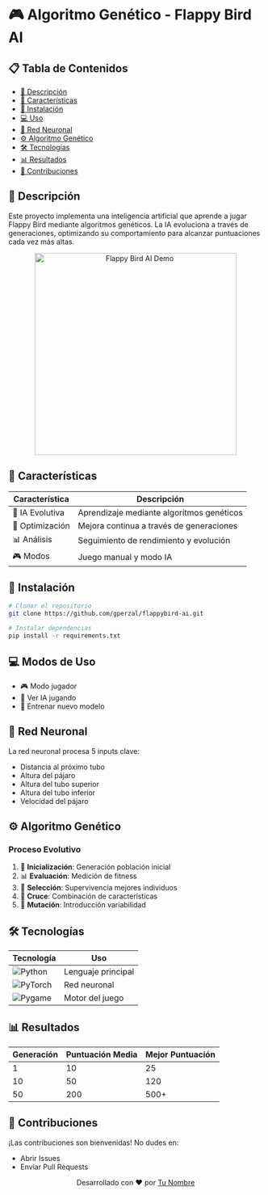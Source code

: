 # 🎮 Algoritmo Genético - Flappy Bird AI

## 📋 Tabla de Contenidos

- [🎯 Descripción](#-descripción)
- [🧬 Características](#-características)
- [🚀 Instalación](#-instalación)
- [💻 Uso](#-uso)
- [🧠 Red Neuronal](#-red-neuronal)
- [⚙️ Algoritmo Genético](#️-algoritmo-genético)
- [🛠️ Tecnologías](#️-tecnologías)
- [📊 Resultados](#-resultados)
- [🌟 Contribuciones](#-contribuciones)


## 🎯 Descripción

Este proyecto implementa una inteligencia artificial que aprende a jugar Flappy Bird mediante algoritmos genéticos. La IA evoluciona a través de generaciones, optimizando su comportamiento para alcanzar puntuaciones cada vez más altas.

<div align="center">
  <img src="https://github.com/gperzal/blob/main/images/ai/flappybird.gif" alt="Flappy Bird AI Demo" height="400">
</div>

## 🧬 Características

| Característica  | Descripción                               |
| --------------- | ----------------------------------------- |
| 🤖 IA Evolutiva | Aprendizaje mediante algoritmos genéticos |
| 🎯 Optimización | Mejora continua a través de generaciones  |
| 📊 Análisis     | Seguimiento de rendimiento y evolución    |
| 🎮 Modos        | Juego manual y modo IA                    |

## 🚀 Instalación

```bash
# Clonar el repositorio
git clone https://github.com/gperzal/flappybird-ai.git

# Instalar dependencias
pip install -r requirements.txt
```

## 💻 Modos de Uso

- 🎮 Modo jugador          
- 🤖 Ver IA jugando        
- 🧠 Entrenar nuevo modelo 

## 🧠 Red Neuronal

La red neuronal procesa 5 inputs clave:

- Distancia al próximo tubo
- Altura del pájaro
- Altura del tubo superior
- Altura del tubo inferior
- Velocidad del pájaro

## ⚙️ Algoritmo Genético

### Proceso Evolutivo

1. 🐣 **Inicialización**: Generación población inicial
2. 📊 **Evaluación**: Medición de fitness
3. 🔄 **Selección**: Supervivencia mejores individuos
4. 🧬 **Cruce**: Combinación de características
5. 🔮 **Mutación**: Introducción variabilidad

## 🛠️ Tecnologías

| Tecnología                                                                                             | Uso                |
| ------------------------------------------------------------------------------------------------------ | ------------------ |
| ![Python](https://img.shields.io/badge/Python-3776AB?style=flat-square&logo=python&logoColor=white)    | Lenguaje principal |
| ![PyTorch](https://img.shields.io/badge/PyTorch-EE4C2C?style=flat-square&logo=pytorch&logoColor=white) | Red neuronal       |
| ![Pygame](https://img.shields.io/badge/Pygame-2C2D72?style=flat-square&logo=python&logoColor=white)    | Motor del juego    |

## 📊 Resultados

| Generación | Puntuación Media | Mejor Puntuación |
| ---------- | ---------------- | ---------------- |
| 1          | 10               | 25               |
| 10         | 50               | 120              |
| 50         | 200              | 500+             |

## 🌟 Contribuciones

¡Las contribuciones son bienvenidas! No dudes en:

- Abrir Issues
- Enviar Pull Requests



<div align="center">
Desarrollado con ❤️ por <a href="https://github.com/tuusuario">Tu Nombre</a>
</div>

